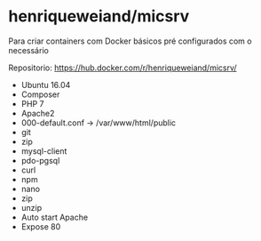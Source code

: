 # henriqueweiand/micsrv
Para criar containers com Docker básicos pré configurados com o necessário

Repositorio:
https://hub.docker.com/r/henriqueweiand/micsrv/

- Ubuntu 16.04
- Composer
- PHP 7
- Apache2
- 000-default.conf -> /var/www/html/public
- git
- zip
- mysql-client
- pdo-pgsql
- curl
- npm
- nano
- zip
- unzip
- Auto start Apache
- Expose 80
